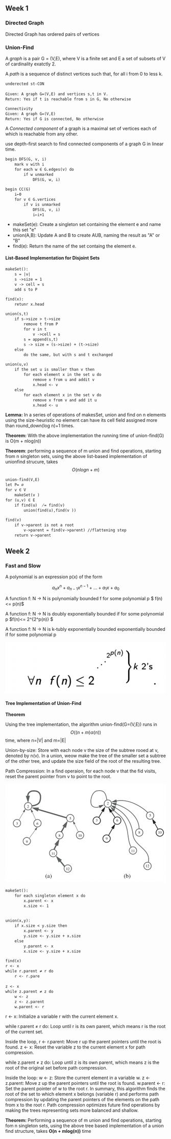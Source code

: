 
## Week 1

### Directed Graph

Directed Graph has ordered pairs of vertices

### Union-Find

A *graph* is a pair G = (V,E), where V is a finite set and E a set of subsets of V of cardinality exatctly 2.

A *path* is a sequence of distinct vertices such that, for all i from 0 to less k.

```
underected st-CON

Given: A graph G=(V,E) and vertices s,t in V.
Return: Yes if t is reachable from s in G, No otherwise
```

```
Connectivity
Given: A graph G=(V,E)
Return: Yes if G is connected, No otherwise
```

A *Connected component* of a graph is a maximal set of vertices each of which is reachable from any other.

use depth-first search to find connected components of a graph G in linear time.

```
begin DFS(G, v, i) 
    mark v with i
    for each w ∈ G.edges(v) do 
        if w unmarked
            DFS(G, w, i)
```

```
begin CC(G) 
    i←0
    for v ∈ G.vertices 
        if v is unmarked 
            DFS(G, v, i)
            i←i+1
```

* makeSet(e): Create a singleton set containing the element e and name this set "e"
* union(A,B): Update A and B to create    AUB, naming the result as "A" or "B"
* find(e): Return the name of the set containg the element e.


#### List-Based Implementation for Disjoint Sets

```
makeSet():
    s = |v|
    s ->size = 1
    v -> cell = s
    add s to P
```

```
find(x):
    retunr x.head
```

```
union(s,t)
    if s->size > t->size
        remove t from P
        for v in t
            v ->cell = s
        s = append(s,t)
        s -> size = (s->size) + (t->size)
    else 
        do the same, but with s and t exchanged
```


```
union(u,v)
    if the set u is smaller than v then
        for each element x in the set u do
            remove x from u and addit v
            x.head <- v
    else
        for each element x in the set v do
            remove x from v and add it u
            x.head <- u
```
**Lemma:** In a series of operations of makesSet, union and find on n elements using the size-heuristic no element can have its cell field assigned more than round_down(log n)+1 times.

**Theorem:** With the above implementation the running time of union-find(G) is O(m + nlog(n))

**Theorem**: performing a sequence of m union and find operations, starting from n singleton sets, using the above list-based implementation of unionfind strucure, takes 
$$O(n log n + m) $$

```
union-find(V,E)
let P= ∅
for v ∈ V 
    makeSet(v )
for (u,v) ∈ E
    if find(u)  ̸= find(v)
        union(find(u),find(v ))
```

```
find(v)
    if v->parent is not a root
        v->parent = find(v->parent) //flattening step
    return v->parent
```

## Week 2

### Fast and Slow

A polynomial is an expression p(x) of the form

$$
a_nx^n + a_{n-1}x^{n-1}+...+a_1x+a_0
$$

A function f: N -> N is polynomially bounded f for some polynomial p $ f(n) <= p(n)$

A function f: N -> N is doubly exponentially bounded if for some polynomial p $f(n)<= 2^{2^p(n)} $

A function f: N -> N is k-tubly exponentially bounded exponentially bounded if for some polynomial p 

![image](../pictures/k-tubly.png)


#### Tree Implementation of Union-Find

**Theorem**

Using the tree implementation, the algorithm union-find(G=(V,E)) runs in $$O((n+m)\alpha(n))$$ time, where n=|V| and m=|E|

Union-by-size: Store with each node v the size of the subtree rooed at v, denoted by n(v). In a union, weow make the tree of the smaller set a subtree of the other tree, and update the size field of the root of the resulting tree.

Path Compression: In a find operaion, for each node v that the fid visits, reset the parent pointer from v to point to the root.

![image](../pictures/path_compre.png)

```
makeSet():
    for each singleton element x do
        x.parent <- x
        x.size <- 1
```

```

union(x,y):
    if x.size < y.size then
        x.parent <- y
        y.size <- y.size + x.size
    else
        y.parent <- x
        x.size <- y.size + x.size
```

```
find(x)
r <- x
while r.parent ≠ r do
    r <- r.pare

z <- x
while z.parent ≠ z do
    w <- z
    z <- z.parent
    w.parent <- r
```
r ← x: Initialize a variable r with the current element x.

while r.parent ≠ r do: Loop until r is its own parent, which means r is the root of the current set.

Inside the loop, r ← r.parent: Move r up the parent pointers until the root is found.
z ← x: Reset the variable z to the current element x for path compression.

while z.parent ≠ z do: Loop until z is its own parent, which means z is the root of the original set before path compression.

Inside the loop:
w ← z: Store the current element in a variable w.
z ← z.parent: Move z up the parent pointers until the root is found.
w.parent ← r: Set the parent pointer of w to the root r.
In summary, this algorithm finds the root of the set to which element x belongs (variable r) and performs path compression by updating the parent pointers of the elements on the path from x to the root r. Path compression optimizes future find operations by making the trees representing sets more balanced and shallow.


**Theorem:** Performing a sequence of m union and find operations, starting fom n singleton sets, using the above tree based implementation of a union find structure, takes **O(n + mlog(n))** time



